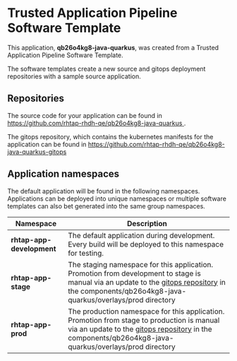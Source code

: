 # Trusted Application Pipeline Software Template

This application, **qb26o4kg8-java-quarkus**, was created from a Trusted Application Pipeline Software Template.

The software templates create a new source and gitops deployment repositories with a sample source application. 

## Repositories

The source code for your application can be found in [https://github.com/rhtap-rhdh-qe/qb26o4kg8-java-quarkus ](https://github.com/rhtap-rhdh-qe/qb26o4kg8-java-quarkus ).
 
The gitops repository, which contains the kubernetes manifests for the application can be found in 
[https://github.com/rhtap-rhdh-qe/qb26o4kg8-java-quarkus-gitops ](https://github.com/rhtap-rhdh-qe/qb26o4kg8-java-quarkus-gitops ) 

## Application namespaces 

The default application will be found in the following namespaces. Applications can be deployed into unique namespaces or multiple software templates can also bet generated into the same group namespaces.  

|  Namespace   |  Description   |  
| -------- | -------- |   
| **rhtap-app-development** | The default application during development. Every build will be deployed to this namespace for testing. | 
| **rhtap-app-stage** | The staging namespace for this application. Promotion from development to stage is manual via an update to the [gitops repository](https://github.com/rhtap-rhdh-qe/qb26o4kg8-java-quarkus-gitops ) in the components/qb26o4kg8-java-quarkus/overlays/prod directory |  
| **rhtap-app-prod** | The production namespace for this application. Promotion from stage to production is manual via an update to the [gitops repository](https://github.com/rhtap-rhdh-qe/qb26o4kg8-java-quarkus-gitops ) in the components/qb26o4kg8-java-quarkus/overlays/prod directory | 